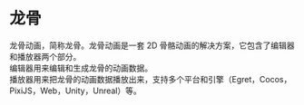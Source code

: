 # 龙骨

龙骨动画，简称龙骨。龙骨动画是一套 2D 骨骼动画的解决方案，它包含了编辑器和播放器两个部分。
<br>
编辑器用来编辑和生成龙骨的动画数据。
<br>
播放器用来把龙骨的动画数据播放出来，支持多个平台和引擎（Egret，Cocos，PixiJS，Web，Unity，Unreal）等。